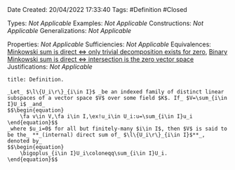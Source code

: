 <br />
<br />

Date Created: 20/04/2022 17:33:40
Tags: #Definition #Closed

Types: _Not Applicable_
Examples: _Not Applicable_
Constructions: _Not Applicable_
Generalizations: _Not Applicable_

Properties: _Not Applicable_
Sufficiencies: _Not Applicable_
Equivalences: [Minkowski sum is direct $\Leftrightarrow$ only trivial decomposition exists for zero](Minkowski%20sum%20is%20direct%20iff%20only%20trivial%20decomposition%20exists%20for%20zero.md), [Binary Minkowski sum is direct $\Leftrightarrow$ intersection is the zero vector space](Binary%20Minkowski%20sum%20is%20direct%20iff%20intersection%20is%20the%20zero%20vector%20space.md)
Justifications: _Not Applicable_

``` ad-Definition
title: Definition.

_Let_ $\l\{U_i\r\}_{i\in I}$ _be an indexed family of distinct linear subspaces of a vector space $V$ over some field $K$. If_ $V=\sum_{i\in I}U_i$ _and_
$$\begin{equation}
    \fa v\in V,\fa i\in I,\ex!u_i\in U_i:u=\sum_{i\in I}u_i
\end{equation}$$
_where $u_i=0$ for all but finitely-many $i\in I$, then $V$ is said to be the_ **_(internal) direct sum of_ $\l\{U_i\r\}_{i\in I}$**_, denoted by_
$$\begin{equation}
    \bigoplus_{i\in I}U_i\coloneqq\sum_{i\in I}U_i.
\end{equation}$$

```
